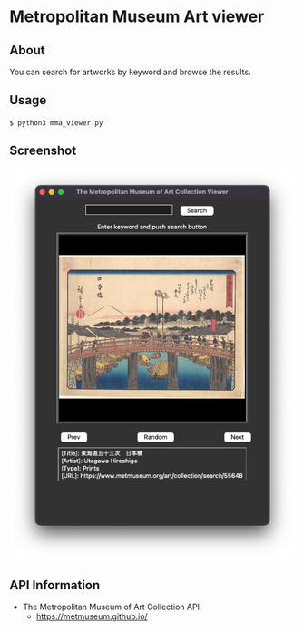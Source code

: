 # Metropolitan Museum Art viewer
## About
You can search for artworks by keyword and browse the results.

## Usage
`$ python3 mma_viewer.py`

## Screenshot
![screenshot 1](screenshots/screenshot1.png)

## API Information
+ The Metropolitan Museum of Art Collection API
  + https://metmuseum.github.io/
